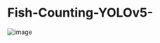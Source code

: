 # Fish-Counting-YOLOv5-


![image](https://user-images.githubusercontent.com/108604868/195044421-6ed8ee79-1fc0-4b40-837f-6cf04a593a20.png)
